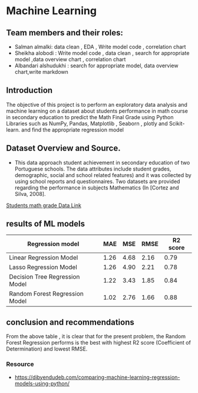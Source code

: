 # Machine Learning 

## Team members and their roles:
- Salman almalki:  data clean , EDA , Write model code ,  correlation chart
- Sheikha alobodi :  Write model code , data clean , search for appropriate  model ,data overview chart , correlation chart
- Albandari alshudukhi : search for appropriate model, data overview chart,write markdown


## Introduction
The objective of this project is to perform an exploratory data analysis and machine learning on a dataset about students performance in math course in secondary education to predict the Math Final Grade using Python Libraries such as NumPy, Pandas, Matplotlib , Seaborn , plotly and Scikit-learn.
and find the appropriate regression model 

## Dataset Overview and Source.
- This data approach student achievement in secondary education of two Portuguese schools. The data attributes include student grades, demographic, social and school related features) and it was collected by using school reports and questionnaires. Two datasets are provided regarding the performance in subjects Mathematics (In [Cortez and Silva, 2008].

[Students math grade Data Link](https://archive.ics.uci.edu/dataset/320/student+performance)


## results of ML models
| Regression model  | MAE | MSE | RMSE | R2 score |
| ----------- | ----------- | ----------- | ----------- | ----------- |
|Linear Regression Model| 1.26 | 4.68 | 2.16 | 0.79 |
|Lasso Regression Model| 1.26|4.90| 2.21| 0.78|
|Decision Tree Regression Model | 1.22|3.43|1.85|  0.84 |
|Random Forest Regression Model | 1.02|2.76|1.66|  0.88 |


## conclusion and recommendations 
From the above table , it is clear that for the present problem, the Random Forest Regression performs is the best with highest R2 score (Coefficient of Determination) and lowest RMSE. 

### Resource 
- https://dibyendudeb.com/comparing-machine-learning-regression-models-using-python/




